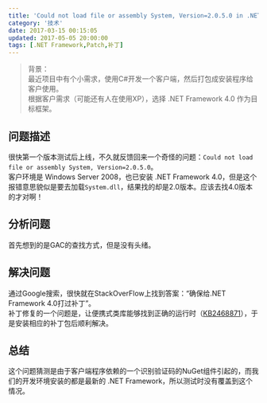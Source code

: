 ```yaml
---
title: 'Could not load file or assembly System, Version=2.0.5.0 in .NET 4'
category: '技术'
date: 2017-03-15 00:15:05
updated: 2017-05-05 20:00:00
tags: [.NET Framework,Patch,补丁]
---
```


>背景：  
最近项目中有个小需求，使用C#开发一个客户端，然后打包成安装程序给客户使用。  
根据客户需求（可能还有人在使用XP），选择 .NET Framework 4.0 作为目标框架。  

## 问题描述
很快第一个版本测试后上线，不久就反馈回来一个奇怪的问题：`Could not load file or assembly System, Version=2.0.5.0`。  
客户环境是 Windows Server 2008，也已安装 .NET Framework 4.0，但是这个报错意思貌似是要去加载`System.dll`，结果找的却是2.0版本。应该去找4.0版本的才对啊！  

<!--more-->

## 分析问题
首先想到的是GAC的查找方式，但是没有头绪。

## 解决问题
通过Google搜索，很快就在StackOverFlow上找到答案：“确保给.NET Framework 4.0打过补丁”。  
补丁修复的一个问题是，让便携式类库能够找到正确的运行时（[KB2468871][KB2468871_link]），于是安装相应的补丁包后顺利解决。

## 总结
这个问题猜测是由于客户端程序依赖的一个识别验证码的NuGet组件引起的，而我们的开发环境安装的都是最新的 .NET Framework，所以测试时没有覆盖到这个情况。  






[KB2468871_link]:http://support.microsoft.com/kb/2468871